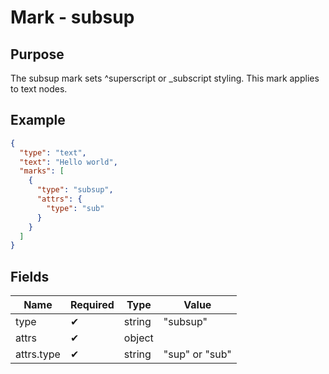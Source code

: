# Mark - subsup

## Purpose

The subsup mark sets ^superscript or _subscript styling. This mark applies to text nodes.

## Example

```json
{
  "type": "text",
  "text": "Hello world",
  "marks": [
    {
      "type": "subsup",
      "attrs": {
        "type": "sub"
      }
    }
  ]
}
```

## Fields

| Name | Required | Type | Value |
| --- | --- | --- | --- |
| type | ✔ | string | "subsup" |
| attrs | ✔ | object | |
| attrs.type | ✔ | string | "sup" or "sub" |